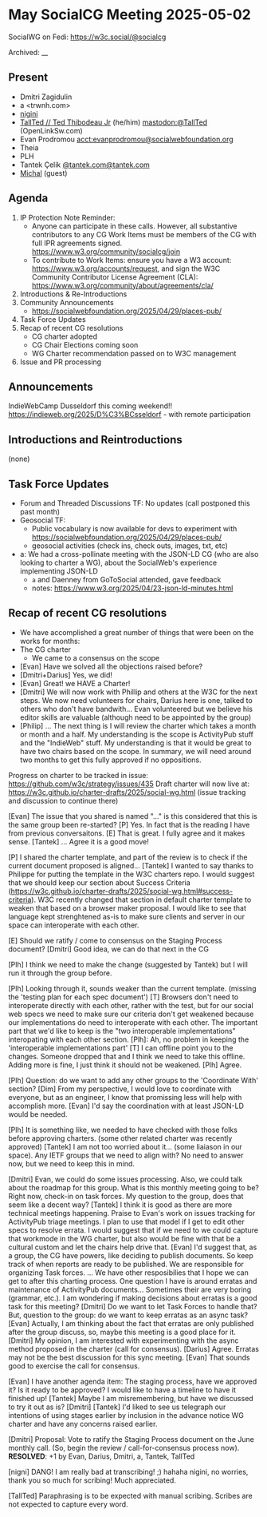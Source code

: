 # May SocialCG Meeting 2025-05-02

SocialWG on Fedi: https://w3c.social/@socialcg

Archived: __

## Present

* Dmitri Zagidulin
* a <trwnh.com>
* [nigini](https://nigini.me)
* [TallTed // Ted Thibodeau Jr](https://github.com/TallTed) (he/him) [mastodon:@TallTed](https://mastodon.social/@TallTed) (OpenLinkSw.com)
* Evan Prodromou <acct:evanprodromou@socialwebfoundation.org>
* Theia
* PLH 
* Tantek Çelik [@tantek.com@tantek.com](https://tantek.com/)
* [Michal](https://id.mrkvon.org) (guest)

## Agenda

1. IP Protection Note Reminder:
    - Anyone can participate in these calls. However, all substantive contributors to any CG Work Items must be members of the CG with full IPR agreements signed. https://www.w3.org/community/socialcg/join
    - To contribute to Work Items: ensure you have a W3 account: https://www.w3.org/accounts/request, and sign the W3C Community Contributor License Agreement (CLA): https://www.w3.org/community/about/agreements/cla/
2. Introductions & Re-Introductions
3. Community Announcements 
    * https://socialwebfoundation.org/2025/04/29/places-pub/
5. Task Force Updates
6. Recap of recent CG resolutions
   * CG charter adopted
   * CG Chair Elections coming soon
   * WG Charter recommendation passed on to W3C management
7. Issue and PR processing

## Announcements

IndieWebCamp Dusseldorf this coming weekend!! https://indieweb.org/2025/D%C3%BCsseldorf - with remote participation


## Introductions and Reintroductions

(none)

## Task Force Updates

* Forum and Threaded Discussions TF: No updates (call postponed this past month)
* Geosocial TF:
    * Public vocabulary is now available for devs to experiment with https://socialwebfoundation.org/2025/04/29/places-pub/
    * geosocial activities (check ins, check outs, images, txt, etc)
* a: We had a cross-pollinate meeting with the JSON-LD CG (who are also looking to charter a WG), about the SocialWeb's experience implementing JSON-LD
    * `a` and Daenney from GoToSocial attended, gave feedback
    * notes: https://www.w3.org/2025/04/23-json-ld-minutes.html

## Recap of recent CG resolutions

* We have accomplished a great number of things that were been on the works for months:
* The CG charter 
    * We came to a consensus on the scope
* [Evan] Have we solved all the objections raised before?
* [Dmitri+Darius] Yes, we did!
* [Evan] Great! we HAVE a Charter!
* [Dmitri] We will now work with Phillip and others at the W3C for the next steps. We now need volunteers for chairs, Darius here is one, talked to others who don't have bandwith... Evan volunteered but we believe his editor skills are valuable (although need to be appointed by the group)
* [Philip] ... The next thing is I will review the charter which takes a month or month and a half. My understanding is the scope is ActivityPub stuff and the "IndieWeb" stuff. My understanding is that it would be great to have two chairs based on the scope. In summary, we will need around two months to get this fully approved if no oppositions.

Progress on charter to be tracked in issue: https://github.com/w3c/strategy/issues/435
Draft charter will now live at: https://w3c.github.io/charter-drafts/2025/social-wg.html (issue tracking and discussion to continue there)

[Evan] The issue that you shared is named "..." is this considered that this is the same group been re-started?
[P] Yes. In fact that is the reading I have from previous conversaitons.
[E] That is great. I fully agree and it makes sense.
[Tantek] ... Agree it is a good move!

[P] I shared the charter template, and part of the review is to check if the current document proposed is aligned...
[Tantek] I wanted to say thanks to Philippe for putting the template in the W3C charters repo. I would suggest that we should keep our section about Success Criteria (https://w3c.github.io/charter-drafts/2025/social-wg.html#success-criteria). W3C recently changed that section in default charter template to weaken that based on a browser maker proposal. I would like to see that language kept strenghtened as-is to make sure clients and server in our space can interoperate with each other.

[E] Should we ratify / come to consensus on the Staging Process document?
[Dmitri] Good idea, we can do that next in the CG

[Plh] I think we need to make the change (suggested by Tantek) but I will run it through the group before.

[Plh] Looking through it, sounds weaker than the current template. (missing the 'testing plan for each spec document')
[T] Browsers don't need to interoperate directly with each other, rather with the test, but for our social web specs we need to make sure our criteria don't get weakened because our implementations do need to interoperate with each other. The important part that we'd like to keep is the "two interoperable implementations" interopating with each other section.
[Plh]: Ah, no problem in keeping the 'interoperable implementations part'
[T] I can offline point you to the changes. Someone dropped that and I think we need to take this offline. Adding more is fine, I just think it should not be weakened.
[Plh] Agree.

[Plh] Question: do we want to add any other groups to the 'Coordinate With' section?
[Dim] From my perspective, I would love to coordinate with everyone, but as an engineer, I know that promissing less will help with accomplish more.
[Evan] I'd say the coordination with at least JSON-LD would be needed.


[Plh] It is something like, we needed to have checked with those folks before approving charters. (some other related charter was recently approved)
[Tantek] I am not too worried about it... (some liaiason in our space). Any IETF groups that we need to align with? No need to answer now, but we need to keep this in mind.

[Dmitri] Evan, we could do some issues processing. Also, we could talk about the roadmap for this group. What is this monthly meeting going to be? Right now, check-in on task forces. My question to the group, does that seem like a decent way?
[Tantek] I think it is good as there are more technical meetings happening. Praise to Evan's work on issues tracking for ActivityPub triage meetings. I plan to use that model if I get to edit other specs to resolve errata. I would suggest that if we need to we could capture that workmode in the WG charter, but also would be fine with that be a cultural custom and let the chairs help drive that.
[Evan] I'd suggest that, as a group, the CG have powers, like deciding to publish documents. So keep track of when reports are ready to be published. We are responsible for organizing Task forces. ... We have other resposibilies that I hope we can get to after this charting process. One question I have is around erratas and maintenance of ActivityPub documents... Sometimes their are very boring (grammar, etc.). I am wondering if making decisions about erratas is a good task for this meeting?
[Dmitri] Do we want to let Task Forces to handle that? But, question to the group: do we want to keep erratas as an async task?
[Evan] Actually, I am thinking about the fact that erratas are only published after the group discuss, so, maybe this meeting is a good place for it.
[Dmitri] My opinion, I am interested with experimenting with the async method proposed in the charter (call for consensus).
[Darius] Agree. Erratas may not be the best discussion for this sync meeting.
[Evan] That sounds good to exercise the call for consensus.

[Evan] I have another agenda item: The staging process, have we approved it? Is it ready to be approved? I would like to have a timeline to have it finished up!
[Tantek] Maybe I am misremembering, but have we discussed to try it out as is?
[Dmitri]
[Tantek] I'd liked to see us telegraph our intentions of using stages earlier by inclusion in the advance notice WG charter and have any concerns raised earlier.

[Dmitri] Proposal: Vote to ratify the Staging Process document on the June monthly call. (So, begin the review / call-for-consensus process now).
**RESOLVED**: +1 by Evan, Darius, Dmitri, a, Tantek, TallTed


[nigni] DANG! I am really bad at transcribing! ;)
hahaha nigini, no worries, thank you so much for scribing! Much appreciated.

[TallTed] Paraphrasing is to be expected with manual scribing. Scribes are not expected to capture every word.


